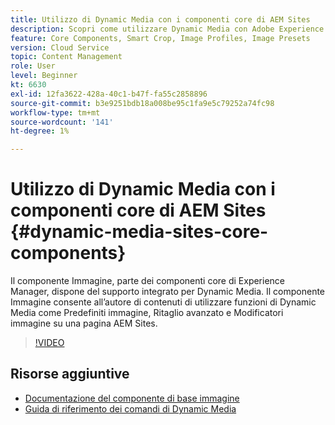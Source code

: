```yaml
---
title: Utilizzo di Dynamic Media con i componenti core di AEM Sites
description: Scopri come utilizzare Dynamic Media con Adobe Experience Manager Sites. Il componente Immagine, parte dei componenti core di Experience Manager, dispone del supporto integrato per Dynamic Media. Il componente Immagine consente all’autore di contenuti di utilizzare funzioni di Dynamic Media come Predefiniti immagine, Ritaglio avanzato e Modificatori immagine su una pagina AEM Sites.
feature: Core Components, Smart Crop, Image Profiles, Image Presets
version: Cloud Service
topic: Content Management
role: User
level: Beginner
kt: 6630
exl-id: 12fa3622-428a-40c1-b47f-fa55c2858896
source-git-commit: b3e9251bdb18a008be95c1fa9e5c79252a74fc98
workflow-type: tm+mt
source-wordcount: '141'
ht-degree: 1%

---
```


# Utilizzo di Dynamic Media con i componenti core di AEM Sites {#dynamic-media-sites-core-components}

Il componente Immagine, parte dei componenti core di Experience Manager, dispone del supporto integrato per Dynamic Media. Il componente Immagine consente all’autore di contenuti di utilizzare funzioni di Dynamic Media come Predefiniti immagine, Ritaglio avanzato e Modificatori immagine su una pagina AEM Sites.

>[!VIDEO](https://video.tv.adobe.com/v/329331?quality=12&learn=on)

## Risorse aggiuntive

* [Documentazione del componente di base immagine](https://experienceleague.adobe.com/docs/experience-manager-core-components/using/components/image.html?lang=en#dynamic-media)
* [Guida di riferimento dei comandi di Dynamic Media](https://experienceleague.adobe.com/docs/dynamic-media-developer-resources/image-serving-api/image-serving-api/http-protocol-reference/command-reference/c-command-reference.html?lang=en#image-serving-api)

